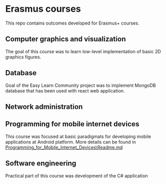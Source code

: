 # Erasmus courses
This repo contains outcomes developed for Erasmus+ courses.

## Computer graphics and visualization
The goal of this course was to learn low-level implementation of basic 2D graphics figures.

## Database
Goal of the Easy Learn Community project was to implement MongoDB database that has been used with react web application.

## Network administration

## Programming for mobile internet devices
This course was focused at basic paradigmats for developing mobile applications at Android platform. More details can be found in [Programming_for_Mobile_Internet_Devices\Readme.md](Programming_for_Mobile_Internet_Devices/Readme.md)

## Software engineering
Practical part of this course was development of the C# application
